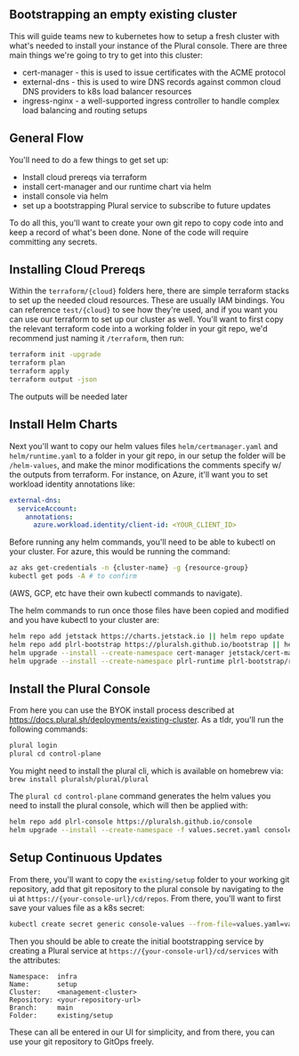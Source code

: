 ## Bootstrapping an empty existing cluster

This will guide teams new to kubernetes how to setup a fresh cluster with what's needed to install your instance of the Plural console. There are three main things we're going to try to get into this cluster:

* cert-manager - this is used to issue certificates with the ACME protocol
* external-dns - this is used to wire DNS records against common cloud DNS providers to k8s load balancer resources
* ingress-nginx - a well-supported ingress controller to handle complex load balancing and routing setups

## General Flow

You'll need to do a few things to get set up:

* Install cloud prereqs via terraform
* install cert-manager and our runtime chart via helm
* install console via helm
* set up a bootstrapping Plural service to subscribe to future updates

To do all this, you'll want to create your own git repo to copy code into and keep a record of what's been done.  None of the code will require committing any secrets.

## Installing Cloud Prereqs

Within the `terraform/{cloud}` folders here, there are simple terraform stacks to set up the needed cloud resources.  These are usually IAM bindings.  You can reference `test/{cloud}` to see how they're used, and if you want you can use our terraform to set up our cluster as well.  You'll want to first copy the relevant terraform code into a working folder in your git repo, we'd recommend just naming it `/terraform`, then run:

```sh
terraform init -upgrade
terraform plan
terraform apply
terraform output -json
```

The outputs will be needed later

## Install Helm Charts

Next you'll want to copy our helm values files `helm/certmanager.yaml` and `helm/runtime.yaml` to a folder in your git repo, in our setup the folder will be `/helm-values`, and make the minor modifications the comments specify w/ the outputs from terraform.  For instance, on Azure, it'll want you to set workload identity annotations like:

```yaml
external-dns:
  serviceAccount:
    annotations:
      azure.workload.identity/client-id: <YOUR_CLIENT_ID>
```

Before running any helm commands, you'll need to be able to kubectl on your cluster.  For azure, this would be running the command:

```sh
az aks get-credentials -n {cluster-name} -g {resource-group}
kubectl get pods -A # to confirm
```

(AWS, GCP, etc have their own kubectl commands to navigate).

The helm commands to run once those files have been copied and modified and you have kubectl to your cluster are:

```sh
helm repo add jetstack https://charts.jetstack.io || helm repo update
helm repo add plrl-bootstrap https://pluralsh.github.io/bootstrap || helm repo update
helm upgrade --install --create-namespace cert-manager jetstack/cert-manager -f helm-values/certmanager.yaml -n cert-manager
helm upgrade --install --create-namespace plrl-runtime plrl-bootstrap/runtime -f helm-values/runtime.yaml
```

## Install the Plural Console

From here you can use the BYOK install process described at https://docs.plural.sh/deployments/existing-cluster.  As a tldr, you'll run the following commands:

```sh
plural login
plural cd control-plane
```

You might need to install the plural cli, which is available on homebrew via: `brew install pluralsh/plural/plural`

The `plural cd control-plane` command generates the helm values you need to install the plural console, which will then be applied with:

```sh
helm repo add plrl-console https://pluralsh.github.io/console
helm upgrade --install --create-namespace -f values.secret.yaml console plrl-console/console -n plrl-console
```

## Setup Continuous Updates

From there, you'll want to copy the `existing/setup` folder to your working git repository, add that git repository to the plural console by navigating to the ui at `https://{your-console-url}/cd/repos`.  From there, you'll want to first save your values file as a k8s secret:

```sh
kubectl create secret generic console-values --from-file=values.yaml=values.secret.yaml -n infra
```

Then you should be able to create the initial bootstrapping service by creating a Plural service at `https://{your-console-url}/cd/services` with the attributes:

```
Namespace:  infra
Name:       setup
Cluster:    <management-cluster>
Repository: <your-repository-url>
Branch:     main
Folder:     existing/setup
```

These can all be entered in our UI for simplicity, and from there, you can use your git repository to GitOps freely.
